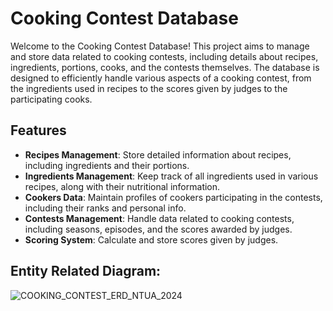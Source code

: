 # Cooking Contest Database

Welcome to the Cooking Contest Database! This project aims to manage and store data related to cooking contests, including details about recipes, ingredients, portions, cooks, and the contests themselves. The database is designed to efficiently handle various aspects of a cooking contest, from the ingredients used in recipes to the scores given by judges to the participating cooks.

## Features

- **Recipes Management**: Store detailed information about recipes, including ingredients and their portions.
- **Ingredients Management**: Keep track of all ingredients used in various recipes, along with their nutritional information.
- **Cookers Data**: Maintain profiles of cookers participating in the contests, including their ranks and personal info.
- **Contests Management**: Handle data related to cooking contests, including seasons, episodes, and the scores awarded by judges.
- **Scoring System**: Calculate and store scores given by judges.

## Entity Related Diagram:
![COOKING_CONTEST_ERD_NTUA_2024](https://github.com/stasinosntaveas/masterchef/assets/135629766/0a06aa77-9775-426d-b2d2-76ab63cc19f2)
